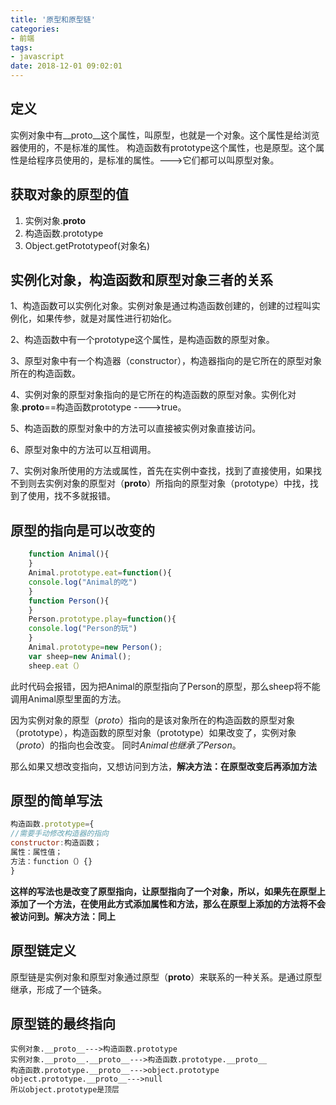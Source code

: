 ```yaml
---
title: '原型和原型链'
categories:
- 前端
tags:
- javascript
date: 2018-12-01 09:02:01
---
```


## 定义

实例对象中有__proto__这个属性，叫原型，也就是一个对象。这个属性是给浏览器使用的，不是标准的属性。
构造函数有prototype这个属性，也是原型。这个属性是给程序员使用的，是标准的属性。--->它们都可以叫原型对象。

## 获取对象的原型的值

 1. 实例对象.__proto__
 2. 构造函数.prototype
 3. Object.getPrototypeof(对象名)

## 实例化对象，构造函数和原型对象三者的关系
1、构造函数可以实例化对象。实例对象是通过构造函数创建的，创建的过程叫实例化，如果传参，就是对属性进行初始化。

2、构造函数中有一个prototype这个属性，是构造函数的原型对象。

3、原型对象中有一个构造器（constructor），构造器指向的是它所在的原型对象所在的构造函数。

4、实例对象的原型对象指向的是它所在的构造函数的原型对象。实例化对象.__proto__==构造函数prototype ---->true。

5、构造函数的原型对象中的方法可以直接被实例对象直接访问。

6、原型对象中的方法可以互相调用。

7、实例对象所使用的方法或属性，首先在实例中查找，找到了直接使用，如果找不到则去实例对象的原型对（__proto__）所指向的原型对象（prototype）中找，找到了使用，找不多就报错。


## 原型的指向是可以改变的

```javascript
    function Animal(){
    }
    Animal.prototype.eat=function(){
    console.log("Animal的吃")
    }
    function Person(){
    }
    Person.prototype.play=function(){
    console.log("Person的玩")
    }
    Animal.prototype=new Person();
    var sheep=new Animal();
    sheep.eat（）
```
此时代码会报错，因为把Animal的原型指向了Person的原型，那么sheep将不能调用Animal原型里面的方法。

因为实例对象的原型（_proto_）指向的是该对象所在的构造函数的原型对象（prototype），构造函数的原型对象（prototype）如果改变了，实例对象（_proto_）的指向也会改变。
同时*Animal也继承了Person*。

那么如果又想改变指向，又想访问到方法，**解决方法：在原型改变后再添加方法**


## 原型的简单写法

```javascript
构造函数.prototype={
//需要手动修改构造器的指向
constructor:构造函数；
属性：属性值；
方法：function（）{}
}
```
**这样的写法也是改变了原型指向，让原型指向了一个对象，所以，如果先在原型上添加了一个方法，在使用此方式添加属性和方法，那么在原型上添加的方法将不会被访问到。解决方法：同上**

## 原型链定义

原型链是实例对象和原型对象通过原型（__proto__）来联系的一种关系。是通过原型继承，形成了一个链条。

## 原型链的最终指向

```
实例对象.__proto__--->构造函数.prototype
实例对象.__proto__.__proto__--->构造函数.prototype.__proto__
构造函数.prototype.__proto__--->object.prototype
object.prototype.__proto__--->null
所以object.prototype是顶层
```




